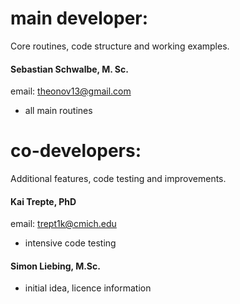 # main developer: 	
Core routines, code structure and working examples.   

#### Sebastian Schwalbe, M. Sc. 
email: theonov13@gmail.com 
- all main routines   

# co-developers: 
Additional features, code testing and improvements. 

#### Kai Trepte, PhD  
email: trept1k@cmich.edu  
- intensive code testing  

#### Simon Liebing, M.Sc.  
- initial idea, licence information

